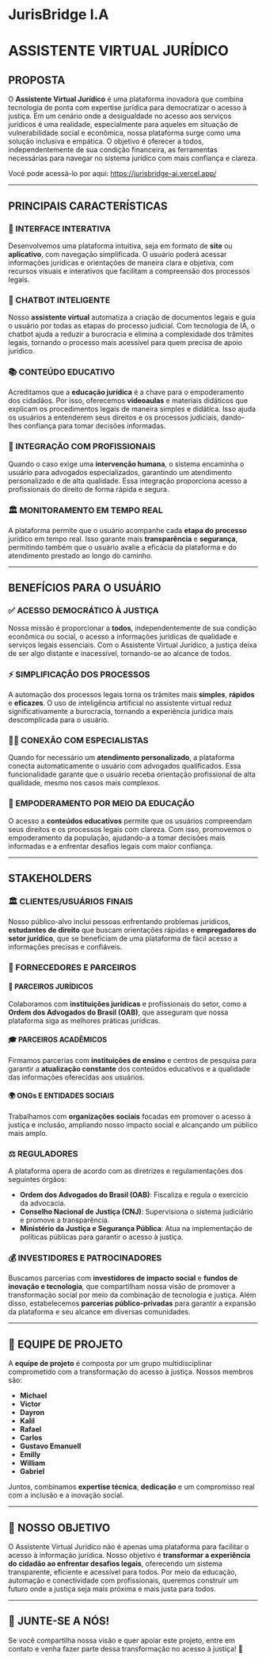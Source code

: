 # JurisBridge I.A
# ASSISTENTE VIRTUAL JURÍDICO

## PROPOSTA

O **Assistente Virtual Jurídico** é uma plataforma inovadora que combina tecnologia de ponta com expertise jurídica para democratizar o acesso à justiça. Em um cenário onde a desigualdade no acesso aos serviços jurídicos é uma realidade, especialmente para aqueles em situação de vulnerabilidade social e econômica, nossa plataforma surge como uma solução inclusiva e empática. O objetivo é oferecer a todos, independentemente de sua condição financeira, as ferramentas necessárias para navegar no sistema jurídico com mais confiança e clareza.<br>

Você pode acessá-lo por aqui: https://jurisbridge-ai.vercel.app/

---

## PRINCIPAIS CARACTERÍSTICAS

### 🔹 INTERFACE INTERATIVA
Desenvolvemos uma plataforma intuitiva, seja em formato de **site** ou **aplicativo**, com navegação simplificada. O usuário poderá acessar informações jurídicas e orientações de maneira clara e objetiva, com recursos visuais e interativos que facilitam a compreensão dos processos legais.

### 🤖 CHATBOT INTELIGENTE
Nosso **assistente virtual** automatiza a criação de documentos legais e guia o usuário por todas as etapas do processo judicial. Com tecnologia de IA, o chatbot ajuda a reduzir a burocracia e elimina a complexidade dos trâmites legais, tornando o processo mais acessível para quem precisa de apoio jurídico.

### 📚 CONTEÚDO EDUCATIVO
Acreditamos que a **educação jurídica** é a chave para o empoderamento dos cidadãos. Por isso, oferecemos **videoaulas** e materiais didáticos que explicam os procedimentos legais de maneira simples e didática. Isso ajuda os usuários a entenderem seus direitos e os processos judiciais, dando-lhes confiança para tomar decisões informadas.

### 🔗 INTEGRAÇÃO COM PROFISSIONAIS
Quando o caso exige uma **intervenção humana**, o sistema encaminha o usuário para advogados especializados, garantindo um atendimento personalizado e de alta qualidade. Essa integração proporciona acesso a profissionais do direito de forma rápida e segura.

### 🏛️ MONITORAMENTO EM TEMPO REAL
A plataforma permite que o usuário acompanhe cada **etapa do processo** jurídico em tempo real. Isso garante mais **transparência** e **segurança**, permitindo também que o usuário avalie a eficácia da plataforma e do atendimento prestado ao longo do caminho.

---

## BENEFÍCIOS PARA O USUÁRIO

### ✅ ACESSO DEMOCRÁTICO À JUSTIÇA
Nossa missão é proporcionar a **todos**, independentemente de sua condição econômica ou social, o acesso a informações jurídicas de qualidade e serviços legais essenciais. Com o Assistente Virtual Jurídico, a justiça deixa de ser algo distante e inacessível, tornando-se ao alcance de todos.

### ⚡ SIMPLIFICAÇÃO DOS PROCESSOS
A automação dos processos legais torna os trâmites mais **simples**, **rápidos** e **eficazes**. O uso de inteligência artificial no assistente virtual reduz significativamente a burocracia, tornando a experiência jurídica mais descomplicada para o usuário.

### 👨‍⚖️ CONEXÃO COM ESPECIALISTAS
Quando for necessário um **atendimento personalizado**, a plataforma conecta automaticamente o usuário com advogados qualificados. Essa funcionalidade garante que o usuário receba orientação profissional de alta qualidade, mesmo nos casos mais complexos.

### 📖 EMPODERAMENTO POR MEIO DA EDUCAÇÃO
O acesso a **conteúdos educativos** permite que os usuários compreendam seus direitos e os processos legais com clareza. Com isso, promovemos o empoderamento da população, ajudando-a a tomar decisões mais informadas e a enfrentar desafios legais com maior confiança.

---

## STAKEHOLDERS

### 🏛 CLIENTES/USUÁRIOS FINAIS
Nosso público-alvo inclui pessoas enfrentando problemas jurídicos, **estudantes de direito** que buscam orientações rápidas e **empregadores do setor jurídico**, que se beneficiam de uma plataforma de fácil acesso a informações precisas e confiáveis.

### 🤝 FORNECEDORES E PARCEIROS

#### 📜 PARCEIROS JURÍDICOS
Colaboramos com **instituições jurídicas** e profissionais do setor, como a **Ordem dos Advogados do Brasil (OAB)**, que asseguram que nossa plataforma siga as melhores práticas jurídicas.

#### 🎓 PARCEIROS ACADÊMICOS
Firmamos parcerias com **instituições de ensino** e centros de pesquisa para garantir a **atualização constante** dos conteúdos educativos e a qualidade das informações oferecidas aos usuários.

#### 🌍 ONGs E ENTIDADES SOCIAIS
Trabalhamos com **organizações sociais** focadas em promover o acesso à justiça e inclusão, ampliando nosso impacto social e alcançando um público mais amplo.

### ⚖ REGULADORES
A plataforma opera de acordo com as diretrizes e regulamentações dos seguintes órgãos:

- **Ordem dos Advogados do Brasil (OAB)**: Fiscaliza e regula o exercício da advocacia.
- **Conselho Nacional de Justiça (CNJ)**: Supervisiona o sistema judiciário e promove a transparência.
- **Ministério da Justiça e Segurança Pública**: Atua na implementação de políticas públicas para garantir o acesso à justiça.

### 💰 INVESTIDORES E PATROCINADORES
Buscamos parcerias com **investidores de impacto social** e **fundos de inovação e tecnologia**, que compartilham nossa visão de promover a transformação social por meio da combinação de tecnologia e justiça. Além disso, estabelecemos **parcerias público-privadas** para garantir a expansão da plataforma e seu alcance em diversas comunidades.

---

## 👥 EQUIPE DE PROJETO

A **equipe de projeto** é composta por um grupo multidisciplinar comprometido com a transformação do acesso à justiça. Nossos membros são:

- **Michael**
- **Victor**
- **Dayron**
- **Kalil**
- **Rafael**
- **Carlos**
- **Gustavo Emanuell**
- **Emilly**
- **William**
- **Gabriel**

Juntos, combinamos **expertise técnica**, **dedicação** e um compromisso real com a inclusão e a inovação social.

---

## 🚀 NOSSO OBJETIVO

O Assistente Virtual Jurídico não é apenas uma plataforma para facilitar o acesso à informação jurídica. Nosso objetivo é **transformar a experiência do cidadão ao enfrentar desafios legais**, oferecendo um sistema transparente, eficiente e acessível para todos. Por meio da educação, automação e conectividade com profissionais, queremos construir um futuro onde a justiça seja mais próxima e mais justa para todos.

---

## 📢 JUNTE-SE A NÓS!

Se você compartilha nossa visão e quer apoiar este projeto, entre em contato e venha fazer parte dessa transformação no acesso à justiça! 🚀
